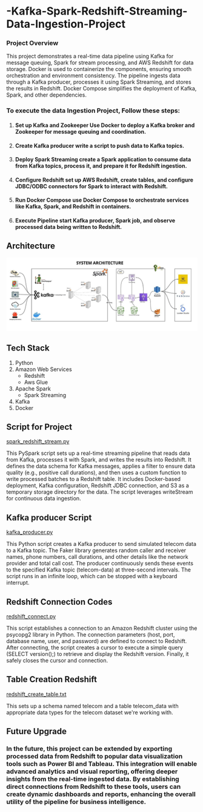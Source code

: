 # -Kafka-Spark-Redshift-Streaming-Data-Ingestion-Project

### Project Overview

This project demonstrates a real-time data pipeline using Kafka for message queuing, Spark for stream processing, and AWS Redshift for data storage. Docker is used to containerize the components, ensuring smooth orchestration and environment consistency. The pipeline ingests data through a Kafka producer, processes it using Spark Streaming, and stores the results in Redshift. Docker Compose simplifies the deployment of Kafka, Spark, and other dependencies.


### To execute the data Ingestion Project, Follow these steps:

1. #### Set up Kafka and Zookeeper Use Docker to deploy a Kafka broker and Zookeeper for message queuing and coordination.
2. #### Create Kafka producer write a script to push data to Kafka topics.
3. #### Deploy Spark Streaming create a Spark application to consume data from Kafka topics, process it, and prepare it for Redshift ingestion.
4. #### Configure Redshift set up AWS Redshift, create tables, and configure JDBC/ODBC connectors for Spark to interact with Redshift.
5. #### Run Docker Compose use Docker Compose to orchestrate services like Kafka, Spark, and Redshift in containers.
6. #### Execute Pipeline start Kafka producer, Spark job, and observe processed data being written to Redshift.




## Architecture

![Project Architecture](Architecture-diagram.jfif)

## Tech Stack
1. Python
2. Amazon Web Services
      - Redshift
      - Aws Glue
3. Apache Spark
      - Spark Streaming
4. Kafka
5. Docker  


## Script for Project
[spark_redshift_stream.py]()

This PySpark script sets up a real-time streaming pipeline that reads data from Kafka, processes it with Spark, and writes the results into Redshift. It defines the data schema for Kafka messages, applies a filter to ensure data quality (e.g., positive call durations), and then uses a custom function to write processed batches to a Redshift table. It includes Docker-based deployment, Kafka configuration, Redshift JDBC connection, and S3 as a temporary storage directory for the data. The script leverages writeStream for continuous data ingestion.

## Kafka producer Script
[kafka_producer.py]()

This Python script creates a Kafka producer to send simulated telecom data to a Kafka topic. The Faker library generates random caller and receiver names, phone numbers, call durations, and other details like the network provider and total call cost. The producer continuously sends these events to the specified Kafka topic (telecom-data) at three-second intervals. The script runs in an infinite loop, which can be stopped with a keyboard interrupt.

## Redshift Connection Codes
[redshift_connect.py]()

This script establishes a connection to an Amazon Redshift cluster using the psycopg2 library in Python. The connection parameters (host, port, database name, user, and password) are defined to connect to Redshift. After connecting, the script creates a cursor to execute a simple query (SELECT version();) to retrieve and display the Redshift version. Finally, it safely closes the cursor and connection.

## Table Creation Redshift
[redshift_create_table.txt]()

This sets up a schema named telecom and a table telecom_data with appropriate data types for the telecom dataset we're working with.

## Future Upgrade
### In the future, this project can be extended by exporting processed data from Redshift to popular data visualization tools such as Power BI and Tableau. This integration will enable advanced analytics and visual reporting, offering deeper insights from the real-time ingested data. By establishing direct connections from Redshift to these tools, users can create dynamic dashboards and reports, enhancing the overall utility of the pipeline for business intelligence.

